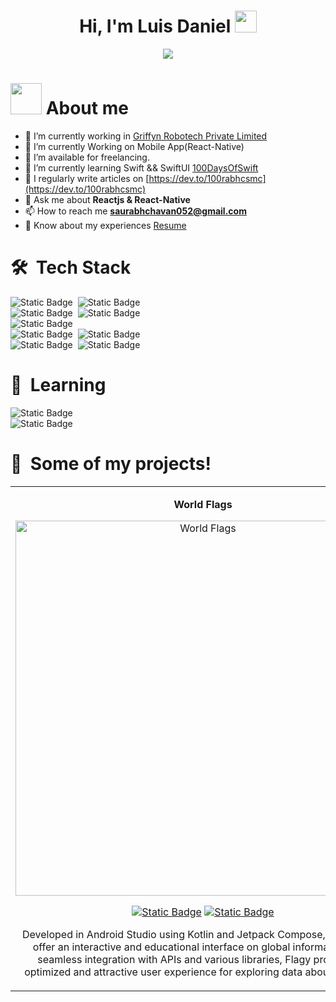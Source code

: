 <h1 align="center"><b>Hi, I'm Luis Daniel </b><picture><img src = "https://github.com/LuisDev2576/LuisDev2576/assets/123314822/dc8f0b0a-daa0-455c-84ef-a0ce3a897597" width = 35px></h1>
<p align="center"><picture><img src = "https://readme-typing-svg.demolab.com?font=Fira+Code&pause=1000&color=3FDC85&center=true&vCenter=true&random=false&width=435&lines=%3CAndroid+Developer+Junior%3E;%2B2+years+experience."></p>

# <picture><img src = "https://github.com/LuisDev2576/LuisDev2576/assets/123314822/021d5c82-4b9f-4e37-9270-9ef4d82290e9" width = 50px></picture> About me
- 🔭 I’m currently working in <a href="https://phoenix.tech/griffyn/" target="blank">Griffyn Robotech Private Limited</a>
- 🌱 I’m currently Working on Mobile App(React-Native)
- 🤝 I’m available for freelancing.
- 🌱 I’m currently learning Swift && SwiftUI <a href="https://github.com/100rabhcsmc/100DaysOfSwift" target="blank">100DaysOfSwift</a>
- 📝 I regularly write articles on [https://dev.to/100rabhcsmc](https://dev.to/100rabhcsmc)
- 💬 Ask me about **Reactjs & React-Native**
- 📫 How to reach me **saurabhchavan052@gmail.com**
- 📄 Know about my experiences <a href="https://github.com/100rabhcsmc/Me.io/blob/master/01SaurabhChavanReactNativeResume.pdf" target="blank">Resume</a>

# 🛠 &nbsp;Tech Stack 
![Static Badge](https://img.shields.io/badge/Figma-264653?style=for-the-badge&logo=figma)&nbsp;
![Static Badge](https://img.shields.io/badge/Adobe_XD-264653?style=for-the-badge&logo=adobexd)\
![Static Badge](https://img.shields.io/badge/Android_Studio-264653?style=for-the-badge&logo=android)&nbsp;
![Static Badge](https://img.shields.io/badge/Kotlin-264653?style=for-the-badge&logo=kotlin)\
![Static Badge](https://img.shields.io/badge/Jetpack_Compose-264653?style=for-the-badge&logo=jetpackcompose)\
![Static Badge](https://img.shields.io/badge/Firebase-264653?style=for-the-badge&logo=firebase)&nbsp;
![Static Badge](https://img.shields.io/badge/SQL-264653?style=for-the-badge&logo=mysql&logoColor=white)\
![Static Badge](https://img.shields.io/badge/GitHub-264653?style=for-the-badge&logo=github)&nbsp;
![Static Badge](https://img.shields.io/badge/Play_Store-264653?style=for-the-badge&logo=googleplay)

# 📖 &nbsp;Learning
![Static Badge](https://img.shields.io/badge/Kotlin_Multiplatform-264653?style=for-the-badge&logo=kotlin)\
![Static Badge](https://img.shields.io/badge/Compose_Multiplatform-264653?style=for-the-badge&logo=jetpackcompose)

# 💾 &nbsp;Some of my projects!

<table>
<tr>
<td width="50%">
<p align="center"><strong>World Flags</strong></p>

<div align="center">
<a href="https://github.com/LuisDev2576/LuisDev2576/assets/123314822/96b011d3-e9b0-4833-9fb3-23898de02a89" target="_blank"><img src="https://github.com/LuisDev2576/LuisDev2576/assets/123314822/a38bf07f-c732-4c1e-a85b-9daa6a0a9d47" width="600" alt="World Flags"></a>
<p>
  
[![Static Badge](https://img.shields.io/badge/Code-264653?style=for-the-badge&logo=github)](https://github.com/LuisDev2576/Flagy)
</a>
[![Static Badge](https://img.shields.io/badge/Play_Store-264653?style=for-the-badge&logo=googleplay)](https://github.com/LuisDev2576/Flagy)
</a>
</p>
<p> 
Developed in Android Studio using Kotlin and Jetpack Compose, designed to offer an interactive and educational interface on global information. With seamless integration with APIs and various libraries, Flagy provides an optimized and attractive user experience for exploring data about countries.</p>
</div>

</td>

<td width="50%">
<p align="center"><strong>World Flags</strong></p>
  
<div align="center">                                       
<a href="https://github.com/LuisDev2576/LuisDev2576/assets/123314822/96b011d3-e9b0-4833-9fb3-23898de02a89" target="_blank"><img src="https://github.com/LuisDev2576/LuisDev2576/assets/123314822/a38bf07f-c732-4c1e-a85b-9daa6a0a9d47" width="600" alt="World Flags"></a>
<br>
<p>

[![Static Badge](https://img.shields.io/badge/Code-264653?style=for-the-badge&logo=github)](https://github.com/LuisDev2576/Flagy)
</a>
[![Static Badge](https://img.shields.io/badge/Play_Store-264653?style=for-the-badge&logo=googleplay)](https://github.com/LuisDev2576/Flagy)
</a>
</p>
</p>Developed in Android Studio using Kotlin and Jetpack Compose, designed to offer an interactive and educational interface on global information. With seamless integration with APIs and various libraries, Flagy provides an optimized and attractive user experience for exploring data about countries.</p>
</div>                                                             
</table>                                                                                 
</div>
<br>


